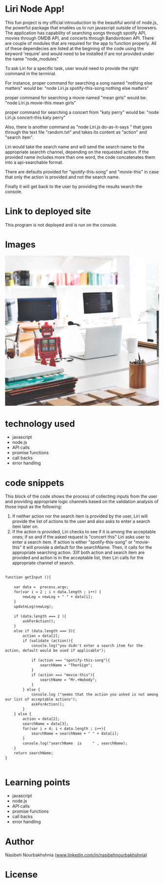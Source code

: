 <!-- Put the name of the project after the # -->
<!-- the # means h1  -->
# Liri Node App!

<!-- Put a description of what the project is -->

This fun project is my official introuduction to the beautiful world of node.js, the powerful package that enables us to run javascript outside of browsers. The application has capability of searching songs through spotify API, movies through OMDB API, and concerts through Bandsintown API. There are couple of modules that are required for the app to function properly. All of these dependecies are listed at the begining of the code using the keyword 'require' and  would need to be installed if are not provided under the name "node_modules"

To ask Liri for a specific task, user would need to provide the right command in the terminal. 

For instance, proper command for searching a song named "nothing else matters" would be:
"node Liri.js spotify-this-song nothing else matters"

proper command for searching a movie named "mean girls" would be:
"node Liri.js movie-this mean girls"

proper command for searching a concert from "katy perry" would be:
"node Liri.js concert-this katy perry"

Also, there is another command as "node Liri.js do-as-it-says " that goes through the text file "random.txt" and takes its content as "action" and "search item".

Liri would take the search name and will send the search name to the appropriate searchh channel, depending on the requested action. If the provided name includes more than one word, the code concatenates them into a api-searchable  format.

There are defaults provided for "spotify-this-song" and "movie-this" in case that only the action is provided and not the search name.

Finally it will get back to the user by providing the results search the console.


# Link to deployed site
<!-- make a link to the deployed site --> 
<!-- [What the user will see](the link to the deployed site) -->


This program is not deployed and is run on the console.


# Images
<!-- take a picture of the image and add it into the readme  -->
<!-- ![image title](path or link to image) -->
![bot](bot.jpg)



# technology used
<!-- make a list of technology used -->
<!-- what you used for this web app, like html css -->

<!-- 
1. First ordered list item
2. Another item
⋅⋅* Unordered sub-list. 
1. Actual numbers don't matter, just that it's a number
⋅⋅1. Ordered sub-list
4. And another item. 
-->
- javascript
- node.js
- API calls
- promise functions
- call backs
- error handling



# code snippets
<!-- put snippets of code inside ``` ``` so it will look like code -->
<!-- if you want to put blockquotes use a > -->

This block of the code shows the process of collecting inputs from the user and providing appropriate logic channels based on the validation analysis of those input as the following:

1) If neither action nor the search item is provided by the user, Liri will provide the list of actions to the user and also asks to enter a search item later on.
2) If the action is provided, Liri checks to see if it is among the acceptable ones; if so and if the asked request is  "concert this" Liri asks user to enter a search item. If action is either "spotify-this-song" or "movie-this" it will provide a default for the searchName. Then, it calls for the appropriate searching action.
3)If both action and search item are provided and action is in the acceptable list, then Liri calls for the appropriate channel of search.

```

function getInput (){
    
    var data =  process.argv;
    for(var i = 2 ; i < data.length ; i++) {
        newLog = newLog + " " + data[i];
    } 
    updateLog(newLog);

    if (data.length === 2 ){
        askForAction();
    } 
    else if (data.length === 3){
        action = data[2];
        if (validate (action)){
            console.log("you didn't enter a search item for the action, default would be used if applicable");

            if (action === "spotify-this-song"){
                searchName = "The+Sign";
            }
            if (action === "movie-this"){
                searchName = "Mr.+Nobody";
            }  
        } else {
            console.log ("seems that the action you asked is not among our list of acceptable actions");
            askForAction();
        }    
    } else {
        action = data[2];
        searchName = data[3];
        for(var i = 4; i < data.length ; i++){
            searchName = searchName + " " + data[i];
        }
        console.log("searchName  is     " , searchName);
    }  
    return searchName;
}


```


# Learning points
<!-- Learning points where you would write what you thought was helpful -->
- javascript
- node.js
- API calls
- promise functions
- call backs
- error handling




# Author 
<!-- make a link to the deployed site and have your name as the link -->
Nasibeh Nourbakhshnia
(www.linkedin.com/in/nasibehnourbakhshnia)

# License
